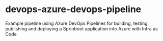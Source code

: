 # devops-azure-devops-pipeline
Example pipeline using Azure DevOps Pipelines for building, testing, publishing and deploying a Sprinboot application into Azure with Infra as Code
